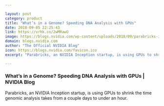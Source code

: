 ```yaml
---

layout: post
category: product
title: "What’s in a Genome? Speeding DNA Analysis with GPUs"
date: 2018-09-05 22:25:43
link: https://vrhk.co/2wMRawO
image: https://blogs.nvidia.com/wp-content/uploads/2018/09/parabricks-image-667x500.jpg
domain: blogs.nvidia.com
author: "The Official NVIDIA Blog"
icon: https://blogs.nvidia.com/favicon.ico
excerpt: "Parabricks, an NVIDIA Inception startup, is using GPUs to shrink the time genomic analysis takes from a couple days to under an hour."

---
```


### What’s in a Genome? Speeding DNA Analysis with GPUs | NVIDIA Blog

Parabricks, an NVIDIA Inception startup, is using GPUs to shrink the time genomic analysis takes from a couple days to under an hour.
